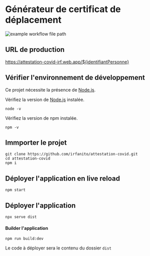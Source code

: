 # Générateur de certificat de déplacement
![example workflow file path](https://github.com/irfanito/attestation-covid/workflows/Continuous%20deployment%20to%20Firebase%20Hosting%20on%20push/badge.svg)
## URL de production
https://attestation-covid-irf.web.app/${identifiantPersonne}

## Vérifier l'environnement de développement
Ce projet nécessite la présence de [Node.js](https://nodejs.org/en/download/).

Vérifiez la version de [Node.js](https://nodejs.org/en/download/) instalée.
```console
node -v
```
Vérifiez la version de npm instalée.
```console
npm -v
```

## Immporter le projet
```console
git clone https://github.com/irfanito/attestation-covid.git
cd attestation-covid
npm i
```

## Déployer l'application en live reload
```console
npm start
```

## Déployer l'application
```console
npx serve dist
```

#### Builder l'application
```console
npm run build:dev
```
Le code à déployer sera le contenu du dossier `dist`

